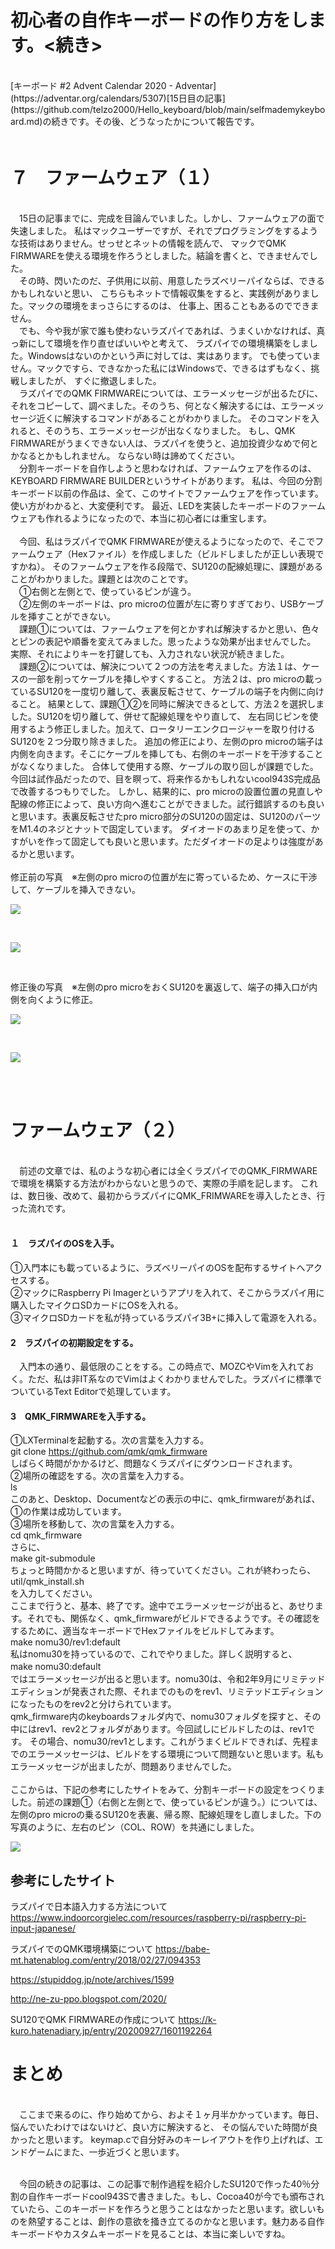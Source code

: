 # 初心者の自作キーボードの作り方をします。<続き>
<br>
[キーボード #2 Advent Calendar 2020 - Adventar](https://adventar.org/calendars/5307)[15日目の記事](https://github.com/telzo2000/Hello_keyboard/blob/main/selfmademykeyboard.md)の続きです。その後、どうなったかについて報告です。
<br>
　<br>

# ７　ファームウェア（１）

<br>
　15日の記事までに、完成を目論んでいました。しかし、ファームウェアの面で失速しました。
私はマックユーザーですが、それでプログラミングをするような技術はありません。せっせとネットの情報を読んで、
マックでQMK FIRMWAREを使える環境を作ろうとしました。結論を書くと、できませんでした。<br>
　その時、閃いたのだ、子供用に以前、用意したラズベリーパイならば、できるかもしれないと思い、
こちらもネットで情報収集をすると、実践例がありました。マックの環境をまっさらにするのは、
仕事上、困ることもあるのでできません。<br>
　でも、今や我が家で誰も使わないラズパイであれば、うまくいかなければ、真っ新にして環境を作り直せばいいやと考えて、
ラズパイでの環境構築をしました。Windowsはないのかという声に対しては、実はあります。
でも使っていません。マックですら、できなかった私にはWindowsで、できるはずもなく、挑戦しましたが、
すぐに撤退しました。<br>
　ラズパイでのQMK FIRMWAREについては、エラーメッセージが出るたびに、
それをコピーして、調べました。そのうち、何となく解決するには、エラーメッセージ近くに解決するコマンドがあることがわかりました。
そのコマンドを入れると、そのうち、エラーメッセージが出なくなりました。
もし、QMK FIRMWAREがうまくできない人は、ラズパイを使うと、追加投資少なめで何とかなるとかもしれません。
ならない時は諦めてください。<br>
　分割キーボードを自作しようと思わなければ、ファームウェアを作るのは、KEYBOARD  FIRMWARE BUILDERというサイトがあります。
私は、今回の分割キーボード以前の作品は、全て、このサイトでファームウェアを作っています。使い方がわかると、大変便利です。
最近、LEDを実装したキーボードのファームウェアも作れるようになったので、本当に初心者には重宝します。<br>
<br>
　今回、私はラズパイでQMK FIRMWAREが使えるようになったので、そこでファームウェア（Hexファイル）を作成しました（ビルドしましたが正しい表現ですかね）。
そのファームウェアを作る段階で、SU120の配線処理に、課題があることがわかりました。課題とは次のことです。<br>
　①右側と左側とで、使っているピンが違う。<br>
　②左側のキーボードは、pro microの位置が左に寄りすぎており、USBケーブルを挿すことができない。<br>
　課題①については、ファームウェアを何とかすれば解決するかと思い、色々とピンの表記や順番を変えてみました。思ったような効果が出ませんでした。
実際、それによりキーを打鍵しても、入力されない状況が続きました。<br>
　課題②については、解決について２つの方法を考えました。方法１は、ケースの一部を削ってケーブルを挿しやすくすること。
方法２は、pro microの載っているSU120を一度切り離して、表裏反転させて、ケーブルの端子を内側に向けること。
結果として、課題①②を同時に解決できるとして、方法２を選択しました。SU120を切り離して、併せて配線処理をやり直して、
左右同じピンを使用するよう修正しました。加えて、ロータリーエンクロージャーを取り付けるSU120を２つ分取り除きました。
追加の修正により、左側のpro microの端子は内側を向きます。そこにケーブルを挿しても、右側のキーボードを干渉することがなくなりました。
合体して使用する際、ケーブルの取り回しが課題でした。今回は試作品だったので、目を瞑って、将来作るかもしれないcool943S完成品で改善するつもりでした。
しかし、結果的に、pro microの設置位置の見直しや配線の修正によって、良い方向へ進むことができました。試行錯誤するのも良いと思います。表裏反転させたpro micro部分のSU120の固定は、SU120のパーツをM1.4のネジとナットで固定しています。
ダイオードのあまり足を使って、かすがいを作って固定しても良いと思います。ただダイオードの足よりは強度があるかと思います。<br>
<br>
修正前の写真　※左側のpro microの位置が左に寄っているため、ケースに干渉して、ケーブルを挿入できない。<br>

![](img/IMG_3712.JPG)  

<br>

![](img/IMG_0232.JPG)

<br>

修正後の写真　※左側のpro microをおくSU120を裏返して、端子の挿入口が内側を向くように修正。<br>

![](img/IMG_3746.JPG)

<br>

![](img/IMG_3748.JPG)

<br>
<br>

# ファームウェア（２）
<br>
　前述の文章では、私のような初心者には全くラズパイでのQMK_FIRMWAREで環境を構築する方法がわからないと思うので、実際の手順を記します。
これは、数日後、改めて、最初からラズパイにQMK_FRIMWAREを導入したとき、行った流れです。<br>
<br>

#### １　ラズパイのOSを入手。

①入門本にも載っているように、ラズベリーパイのOSを配布するサイトへアクセスする。<br>
②マックにRaspberry Pi Imagerというアプリを入れて、そこからラズパイ用に購入したマイクロSDカードにOSを入れる。<br>
③マイクロSDカードを私が持っているラズパイ3B+に挿入して電源を入れる。<br>

#### 2　ラズパイの初期設定をする。

　入門本の通り、最低限のことをする。この時点で、MOZCやVimを入れておく。ただ、私は非IT系なのでVimはよくわかりませんでした。ラズパイに標準でついているText Editorで処理しています。<br>

#### 3　QMK_FIRMWAREを入手する。

①LXTerminalを起動する。次の言葉を入力する。<br>
git clone https://github.com/qmk/qmk_firmware <br>
しばらく時間がかかるけど、問題なくラズパイにダウンロードされます。<br>
②場所の確認をする。次の言葉を入力する。<br>
ls <br>
このあと、Desktop、Documentなどの表示の中に、qmk_firmwareがあれば、①の作業は成功しています。<br>
③場所を移動して、次の言葉を入力する。<br>
cd qmk_firmware <br>
さらに、<br>
make git-submodule <br>
ちょっと時間かかると思いますが、待っていてください。これが終わったら、<br>
util/qmk_install.sh <br>
を入力してください。<br>
ここまで行うと、基本、終了です。途中でエラーメッセージが出ると、あせります。それでも、関係なく、qmk_firmwareがビルドできるようです。その確認をするために、適当なキーボードでHexファイルをビルドしてみます。<br>
make nomu30/rev1:default <br>
私はnomu30を持っているので、これでやりました。詳しく説明すると、<br>
make nomu30:default　<br>
ではエラーメッセージが出ると思います。nomu30は、令和2年9月にリミテッドエディションが発表された際、それまでのものをrev1、リミテッドエディションになったものをrev2と分けられています。<br>
qmk_firmware内のkeyboardsフォルダ内で、nomu30フォルダを探すと、その中にはrev1、rev2とフォルダがあります。今回試しにビルドしたのは、rev1です。
その場合、nomu30/rev1とします。これがうまくビルドできれば、先程までのエラーメッセージは、ビルドをする環境について問題ないと思います。私もエラーメッセージが出ましたが、問題ありませんでした。<br>
<br>
ここからは、下記の参考にしたサイトをみて、分割キーボードの設定をつくりました。前述の課題①（右側と左側とで、使っているピンが違う。）については、
左側のpro microの乗るSU120を表裏、帰る際、配線処理をし直しました。下の写真のように、左右のピン（COL、ROW）を共通にしました。<br>

![](img/IMG_3799.jpg)


## 参考にしたサイト
ラズパイで日本語入力する方法について
https://www.indoorcorgielec.com/resources/raspberry-pi/raspberry-pi-input-japanese/

ラズパイでのQMK環境構築について
https://babe-mt.hatenablog.com/entry/2018/02/27/094353

https://stupiddog.jp/note/archives/1599

http://ne-zu-ppo.blogspot.com/2020/

SU120でQMK FIRMWAREの作成について
https://k-kuro.hatenadiary.jp/entry/20200927/1601192264


# まとめ
<br>
　ここまで来るのに、作り始めてから、およそ１ヶ月半かかっています。毎日、悩んでいたわけではないけど、良い方に解決すると、
その悩んでいた時間が良かったと思います。
keymap.cで自分好みのキーレイアウトを作り上げれば、エンドゲームにまた、一歩近づくと思います。
<br>
<br>


　今回の続きの記事は、この記事で制作過程を紹介したSU120で作った40％分割の自作キーボードcool943Sで書きました。もし、Cocoa40が今でも頒布されていたら、このキーボードを作ろうと思うことはなかったと思います。欲しいものを熱望することは、創作の意欲を掻き立てるのかなと思います。魅力ある自作キーボードやカスタムキーボードを見ることは、本当に楽しいですね。
